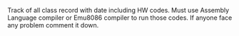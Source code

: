 Track of all class record with date including HW codes. Must use Assembly Language compiler or Emu8086 compiler to run those codes. If anyone face any problem comment it down.
